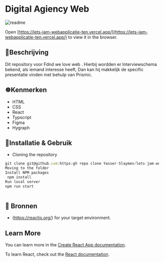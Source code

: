 # Digital Agiency Web

![readme](https://user-images.githubusercontent.com/90189815/215102104-e41b5db1-cfcc-4fb9-992d-23d6e16293e9.png)


Open [https://lets-jam-webapplicatie-ten.vercel.app/](https://lets-jam-webapplicatie-ten.vercel.app/) to view it in the browser.


## 🧭Beschrijving
Dit repository voor Fdnd we love web . Hierbij wordden er Interviewschema bekend, als iemand interesse heeft, Dan kan hij makkelijk de specific presentatie vinden met behulp van  Prismic.




## ☸️Kenmerken
* HTML
* CSS
* React
* Typscript
* Figma
* Hygraph


## 🧭Installatie & Gebruik
* Cloning the repository
```javascript 
git clone git@github.com:https:gh repo clone Yasser-Slaymen/lets-jam-webapplicatie
Moving to the folder
Install NPM packages
 npm install
Run local server
npm run start
   
```


## 🧭 Bronnen

* (https://reactjs.org/) for your target environment.


## Learn More

You can learn more in the [Create React App documentation](https://facebook.github.io/create-react-app/docs/getting-started).

To learn React, check out the [React documentation](https://reactjs.org/).
